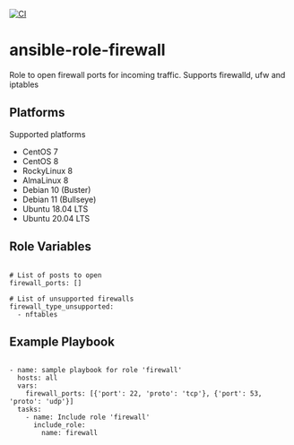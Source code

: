 [![CI](https://github.com/de-it-krachten/ansible-role-firewall/workflows/CI/badge.svg?event=push)](https://github.com/de-it-krachten/ansible-role-firewall/actions?query=workflow%3ACI)


# ansible-role-firewall

Role to open firewall ports for incoming traffic.
Supports firewalld, ufw and iptables


Platforms
--------------

Supported platforms

- CentOS 7
- CentOS 8
- RockyLinux 8
- AlmaLinux 8
- Debian 10 (Buster)
- Debian 11 (Bullseye)
- Ubuntu 18.04 LTS
- Ubuntu 20.04 LTS



Role Variables
--------------
<pre><code>
# List of posts to open
firewall_ports: []

# List of unsupported firewalls
firewall_type_unsupported:
  - nftables
</pre></code>


Example Playbook
----------------

<pre><code>
- name: sample playbook for role 'firewall'
  hosts: all
  vars:
    firewall_ports: [{'port': 22, 'proto': 'tcp'}, {'port': 53, 'proto': 'udp'}]
  tasks:
    - name: Include role 'firewall'
      include_role:
        name: firewall
</pre></code>
